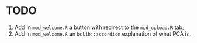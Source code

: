 # TODO

1.  Add in `mod_welcome.R` a button with redirect to the `mod_upload.R` tab;
2.  Add in `mod_welcome.R` an `bslib::accordion` explanation of what PCA is.
